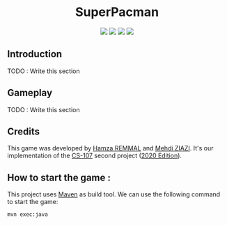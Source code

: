 <div align=center>
 <h1>SuperPacman</h1>
</div>

<div align=center>
<a href="https://github.com/hamzaremmal/superpacman/actions/workflows/build.yml"><img src="https://github.com/hamzaremmal/superpacman/actions/workflows/build.yml/badge.svg" /></a>
<a href="https://github.com/hamzaremmal/superpacman/actions/workflows/javadoc.yml"><img src="https://github.com/hamzaremmal/superpacman/actions/workflows/javadoc.yml/badge.svg" /></a>
<a href="https://codeclimate.com/github/hamzaremmal/superpacman/maintainability"><img src="https://api.codeclimate.com/v1/badges/43d6f6a1b4c6885838c1/maintainability" /></a>
<a href="https://codeclimate.com/github/hamzaremmal/superpacman/test_coverage"><img src="https://api.codeclimate.com/v1/badges/43d6f6a1b4c6885838c1/test_coverage" /></a>
</div>

## Introduction

TODO : Write this section

## Gameplay

TODO : Write this section
 
## Credits

This game was developed by [Hamza REMMAL](https://github.com/hamzaremmal) and [Mehdi ZIAZI](https://github.com/ziazi).
It's our implementation of the [CS-107](todo) second project ([2020 Edition](todo)).

## How to start the game :

This project uses [Maven](https://maven.apache.org/) as build tool. We can use the following command to start the game:

```console
mvn exec:java
```
